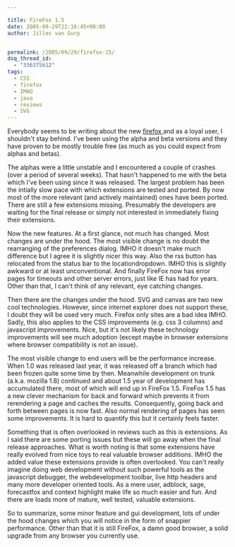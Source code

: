 ```yaml
---

title: FireFox 1.5
date: 2005-09-29T22:16:45+00:00
author: Jilles van Gurp


permalink: /2005/09/29/firefox-15/
dsq_thread_id:
  - "336375612"
tags:
  - CSS
  - firefox
  - IMHO
  - java
  - reviews
  - SVG
---
```

Everybody seems to be writing about the new [firefox ](http://www.mozilla.org)and as a loyal user, I shouldn't stay behind. I've been using the alpha and beta versions and they have proven to be mostly trouble free (as much as you could expect from alphas and betas).

The alphas were a little unstable and I encountered a couple of crashes (over a period of several weeks). That hasn't happened to me with the beta which I've been using since it was released. The largest problem has been the intially slow pace with which extensions are tested and ported. By now most of the more relevant (and actively maintained) ones have been ported. There are still a few extensions missing. Presumably the developers are waiting for the final release or simply not interested in immediately fixing their extensions. 

Now the new features. At a first glance, not much has changed. Most changes are under the hood. The most visible change is no doubt the rearranging of the preferences dialog. IMHO it doesn't make much difference but I agree it is slightly nicer this way. Also the rss button has relocated from the status bar to the locationdropdown. IMHO this is slightly awkward or at least unconventional. And finally FireFox now has error pages for timeouts and other server errors, just like IE has had for years. Other than that, I can't think of any relevant, eye catching changes. 

Then there are the changes under the hood. SVG and canvas are two new cool technologies. However, since internet explorer does not support these, I doubt they will be used very much. Firefox only sites are a bad idea IMHO. Sadly, this also applies to the CSS improvements (e.g. css 3 columns) and javascript improvements.  Nice, but it's not likely these technology improvements will see much adoption (except maybe in browser extensions where browser compatibility is not an issue).

The most visible change to end users will be the performance increase. When 1.0 was released last year, it was released off a branch which had been frozen quite some time by then. Meanwhile development on trunk (a.k.a. mozilla 1.8) continued and about 1.5 year of development has accumulated there, most of which will end up in FireFox 1.5. FireFox 1.5 has a new clever mechanism for back and forward which prevents it from rerendering a page and caches the results. Consequently, going back and forth between pages is now fast. Also normal rendering of pages has seen some improvements. It is hard to quantify this but it certainly feels faster.

Something that is often overlooked in reviews such as this is extensions. As I said there are some porting issues but these will go away when the final release approaches. What is worth noting is that some extensions have really evolved from nice toys to real valuable browser additions. IMHO the added value these extensions provide is often overlooked. You can't really imagine doing web development without such powerful tools as the javascript debugger, the webdevelopment toolbar, live http headers and many more developer oriented tools. As a mere user, adblock, sage, forecastfox and context highlight make life so much easier and fun. And there are loads more of mature, well tested, valuable extensions. 

So to summarize, some minor feature and gui development, lots of under the hood changes which you will notice in the form of snappier performance. Other than that it is still FireFox, a damn good browser, a solid upgrade from any browser you currently use.